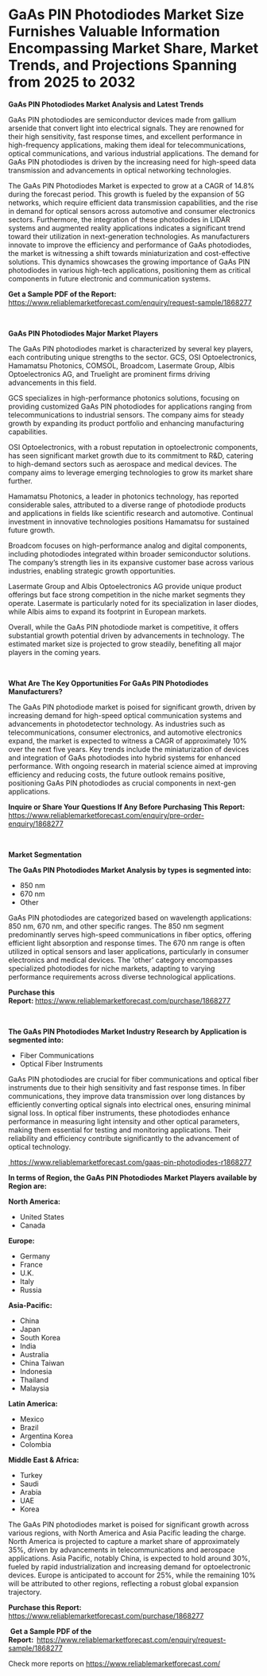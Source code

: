 <p><h1>GaAs PIN Photodiodes Market Size Furnishes Valuable Information Encompassing Market Share, Market Trends, and Projections Spanning from 2025 to 2032</h1></p><p><strong>GaAs PIN Photodiodes Market Analysis and Latest Trends</strong></p>
<p><p>GaAs PIN photodiodes are semiconductor devices made from gallium arsenide that convert light into electrical signals. They are renowned for their high sensitivity, fast response times, and excellent performance in high-frequency applications, making them ideal for telecommunications, optical communications, and various industrial applications. The demand for GaAs PIN photodiodes is driven by the increasing need for high-speed data transmission and advancements in optical networking technologies.</p><p>The GaAs PIN Photodiodes Market is expected to grow at a CAGR of 14.8% during the forecast period. This growth is fueled by the expansion of 5G networks, which require efficient data transmission capabilities, and the rise in demand for optical sensors across automotive and consumer electronics sectors. Furthermore, the integration of these photodiodes in LIDAR systems and augmented reality applications indicates a significant trend toward their utilization in next-generation technologies. As manufacturers innovate to improve the efficiency and performance of GaAs photodiodes, the market is witnessing a shift towards miniaturization and cost-effective solutions. This dynamics showcases the growing importance of GaAs PIN photodiodes in various high-tech applications, positioning them as critical components in future electronic and communication systems.</p></p>
<p><strong>Get a Sample PDF of the Report:&nbsp;</strong> <a href="https://www.reliablemarketforecast.com/enquiry/request-sample/1868277?utm_campaign=3175&utm_medium=2&utm_source=Github&utm_content=ia&utm_term=07042025&utm_id=gaas-pin-photodiodes">https://www.reliablemarketforecast.com/enquiry/request-sample/1868277</a></p>
<p>&nbsp;</p>
<p><strong>GaAs PIN Photodiodes Major Market Players</strong></p>
<p><p>The GaAs PIN photodiodes market is characterized by several key players, each contributing unique strengths to the sector. GCS, OSI Optoelectronics, Hamamatsu Photonics, COMSOL, Broadcom, Lasermate Group, Albis Optoelectronics AG, and Truelight are prominent firms driving advancements in this field.</p><p>GCS specializes in high-performance photonics solutions, focusing on providing customized GaAs PIN photodiodes for applications ranging from telecommunications to industrial sensors. The company aims for steady growth by expanding its product portfolio and enhancing manufacturing capabilities.</p><p>OSI Optoelectronics, with a robust reputation in optoelectronic components, has seen significant market growth due to its commitment to R&D, catering to high-demand sectors such as aerospace and medical devices. The company aims to leverage emerging technologies to grow its market share further.</p><p>Hamamatsu Photonics, a leader in photonics technology, has reported considerable sales, attributed to a diverse range of photodiode products and applications in fields like scientific research and automotive. Continual investment in innovative technologies positions Hamamatsu for sustained future growth.</p><p>Broadcom focuses on high-performance analog and digital components, including photodiodes integrated within broader semiconductor solutions. The company’s strength lies in its expansive customer base across various industries, enabling strategic growth opportunities.</p><p>Lasermate Group and Albis Optoelectronics AG provide unique product offerings but face strong competition in the niche market segments they operate. Lasermate is particularly noted for its specialization in laser diodes, while Albis aims to expand its footprint in European markets.</p><p>Overall, while the GaAs PIN photodiode market is competitive, it offers substantial growth potential driven by advancements in technology. The estimated market size is projected to grow steadily, benefiting all major players in the coming years.</p></p>
<p>&nbsp;</p>
<p><strong>What Are The Key Opportunities For GaAs PIN Photodiodes Manufacturers?</strong></p>
<p><p>The GaAs PIN photodiode market is poised for significant growth, driven by increasing demand for high-speed optical communication systems and advancements in photodetector technology. As industries such as telecommunications, consumer electronics, and automotive electronics expand, the market is expected to witness a CAGR of approximately 10% over the next five years. Key trends include the miniaturization of devices and integration of GaAs photodiodes into hybrid systems for enhanced performance. With ongoing research in material science aimed at improving efficiency and reducing costs, the future outlook remains positive, positioning GaAs PIN photodiodes as crucial components in next-gen applications.</p></p>
<p><strong>Inquire or Share Your Questions If Any Before Purchasing This Report:</strong> <a href="https://www.reliablemarketforecast.com/enquiry/pre-order-enquiry/1868277?utm_campaign=3175&utm_medium=2&utm_source=Github&utm_content=ia&utm_term=07042025&utm_id=gaas-pin-photodiodes">https://www.reliablemarketforecast.com/enquiry/pre-order-enquiry/1868277</a></p>
<p>&nbsp;</p>
<p><strong>Market Segmentation</strong></p>
<p><strong>The GaAs PIN Photodiodes Market Analysis by types is segmented into:</strong></p>
<p><ul><li>850 nm</li><li>670 nm</li><li>Other</li></ul></p>
<p><p>GaAs PIN photodiodes are categorized based on wavelength applications: 850 nm, 670 nm, and other specific ranges. The 850 nm segment predominantly serves high-speed communications in fiber optics, offering efficient light absorption and response times. The 670 nm range is often utilized in optical sensors and laser applications, particularly in consumer electronics and medical devices. The 'other' category encompasses specialized photodiodes for niche markets, adapting to varying performance requirements across diverse technological applications.</p></p>
<p><strong>Purchase this Report:&nbsp;</strong><a href="https://www.reliablemarketforecast.com/purchase/1868277?utm_campaign=3175&utm_medium=2&utm_source=Github&utm_content=ia&utm_term=07042025&utm_id=gaas-pin-photodiodes">https://www.reliablemarketforecast.com/purchase/1868277</a></p>
<p>&nbsp;</p>
<p><strong>The GaAs PIN Photodiodes Market Industry Research by Application is segmented into:</strong></p>
<p><ul><li>Fiber Communications</li><li>Optical Fiber Instruments</li></ul></p>
<p><p>GaAs PIN photodiodes are crucial for fiber communications and optical fiber instruments due to their high sensitivity and fast response times. In fiber communications, they improve data transmission over long distances by efficiently converting optical signals into electrical ones, ensuring minimal signal loss. In optical fiber instruments, these photodiodes enhance performance in measuring light intensity and other optical parameters, making them essential for testing and monitoring applications. Their reliability and efficiency contribute significantly to the advancement of optical technology.</p></p>
<p><a href="https://www.reliablemarketforecast.com/gaas-pin-photodiodes-r1868277?utm_campaign=3175&utm_medium=2&utm_source=Github&utm_content=ia&utm_term=07042025&utm_id=gaas-pin-photodiodes">&nbsp;https://www.reliablemarketforecast.com/gaas-pin-photodiodes-r1868277</a></p>
<p><strong>In terms of Region, the GaAs PIN Photodiodes Market Players available by Region are:</strong></p>
<p>
    <p> <strong> North America: </strong>
        <ul>
            <li>United States</li>
            <li>Canada</li>
        </ul>
        </p> 
    <p> <strong> Europe: </strong>
        <ul>
            <li>Germany</li>
            <li>France</li>
            <li>U.K.</li>
            <li>Italy</li>
            <li>Russia</li>
        </ul>
        </p> 
    <p> <strong> Asia-Pacific: </strong>
        <ul>
            <li>China</li>
            <li>Japan</li>
            <li>South Korea</li>
            <li>India</li>
            <li>Australia</li>
            <li>China Taiwan</li>
            <li>Indonesia</li>
            <li>Thailand</li>
            <li>Malaysia</li>
        </ul>
        </p> 
    <p> <strong> Latin America: </strong>
        <ul>
            <li>Mexico</li>
            <li>Brazil</li>
            <li>Argentina Korea</li>
            <li>Colombia</li>
        </ul>
        </p> 
    <p> <strong> Middle East & Africa: </strong>
        <ul>
            <li>Turkey</li>
            <li>Saudi</li>
            <li>Arabia</li>
            <li>UAE</li>
            <li>Korea</li>
        </ul>
    </p>
    </p>
<p><p>The GaAs PIN photodiodes market is poised for significant growth across various regions, with North America and Asia Pacific leading the charge. North America is projected to capture a market share of approximately 35%, driven by advancements in telecommunications and aerospace applications. Asia Pacific, notably China, is expected to hold around 30%, fueled by rapid industrialization and increasing demand for optoelectronic devices. Europe is anticipated to account for 25%, while the remaining 10% will be attributed to other regions, reflecting a robust global expansion trajectory.</p></p>
<p><strong>Purchase this Report: </strong><a href="https://www.reliablemarketforecast.com/purchase/1868277?utm_campaign=3175&utm_medium=2&utm_source=Github&utm_content=ia&utm_term=07042025&utm_id=gaas-pin-photodiodes">https://www.reliablemarketforecast.com/purchase/1868277</a></p>
<p>&nbsp;<strong>Get a Sample PDF of the Report:&nbsp;&nbsp;</strong><a href="https://www.reliablemarketforecast.com/enquiry/request-sample/1868277?utm_campaign=3175&utm_medium=2&utm_source=Github&utm_content=ia&utm_term=07042025&utm_id=gaas-pin-photodiodes">https://www.reliablemarketforecast.com/enquiry/request-sample/1868277</a></p>
<p><strong></strong></p>
<p>Check more reports on <a href="https://www.reliablemarketforecast.com/?utm_campaign=3175&utm_medium=2&utm_source=Github&utm_content=ia&utm_term=07042025&utm_id=gaas-pin-photodiodes">https://www.reliablemarketforecast.com/</a></p>